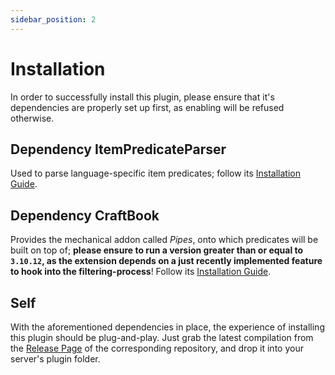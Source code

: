```yaml
---
sidebar_position: 2
---
```


# Installation

In order to successfully install this plugin, please ensure that it's dependencies are properly set up first, as enabling will be refused otherwise.

## Dependency ItemPredicateParser

Used to parse language-specific item predicates; follow its [Installation Guide](https://blvckbytes.github.io/docs-item-predicate-parser/installation).

## Dependency CraftBook

Provides the mechanical addon called *Pipes*, onto which predicates will be built on top of; **please ensure to run a version greater than or equal to `3.10.12`, as the extension depends on a just recently implemented feature to hook into the filtering-process**! Follow its [Installation Guide](https://craftbook.enginehub.org/en/3.x/install).

## Self

With the aforementioned dependencies in place, the experience of installing this plugin should be plug-and-play. Just grab the latest compilation from the [Release Page](https://github.com/BlvckBytes/CraftBookPipePredicates/releases) of the corresponding repository, and drop it into your server's plugin folder.